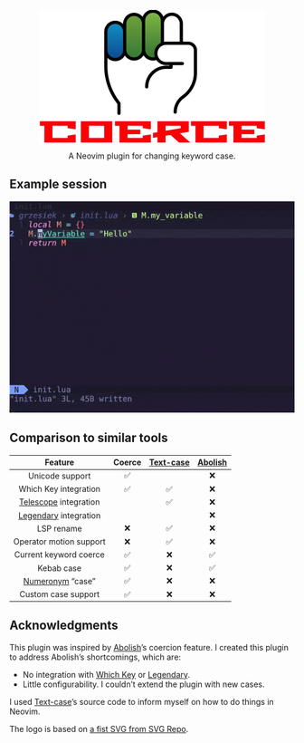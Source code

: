 <!-- markdownlint-disable MD013 MD033 MD041 -->

<div align="center">
  <p>
    <img src="assets/coerce-fist-name.png" align="center" alt="Coerce Logo"
         width="400" />
  </p>
  <p>
    A Neovim plugin for changing keyword case.
  </p>
</div>

## Example session

![tty](assets/coerce-session.gif)

## Comparison to similar tools

| Feature                 | Coerce | [Text-case][text-case] | [Abolish][abolish] |
| :--:                    | :--:   | :--:                   | :--:               |
| Unicode support         | ✅     |                        | ❌                 |
| Which Key integration   | ✅     | ✅                     | ❌                 |
| [Telescope] integration |        | ✅                     | ❌                 |
| [Legendary] integration |        |                        | ❌                 |
| LSP rename              | ❌     | ✅                     | ❌                 |
| Operator motion support | ❌     | ✅                     | ❌                 |
| Current keyword coerce  | ✅     | ❌                     | ✅                 |
| Kebab case              | ✅     | ❌                     | ✅                 |
| [Numeronym] “case”      | ✅     | ❌                     | ❌                 |
| Custom case support     | ✅     | ❌                     | ❌                 |

## Acknowledgments

This plugin was inspired by [Abolish][abolish]’s coercion feature. I created
this plugin to address Abolish’s shortcomings, which are:

- No integration with [Which Key][which-key] or [Legendary].
- Little configurability. I couldn’t extend the plugin with new cases.

I used [Text-case][text-case]’s source code to inform myself on how to do
things in Neovim.

The logo is based on
[a fist SVG from SVG Repo](https://www.svgrepo.com/svg/29542/fist).

[abolish]: https://github.com/tpope/vim-abolish
[text-case]: https://github.com/johmsalas/text-case.nvim
[which-key]: https://github.com/folke/which-key.nvim
[Legendary]: https://github.com/mrjones2014/legendary.nvim
[Numeronym]: https://en.wikipedia.org/wiki/Numeronym#Numerical_contractions
[Telescope]: https://github.com/nvim-telescope/telescope.nvim
